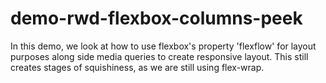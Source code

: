 # demo-rwd-flexbox-columns-peek
 In this demo, we look at how to use flexbox's property 'flexflow' for layout purposes along side media queries to create responsive layout. This still creates stages of squishiness, as we are still using flex-wrap. 
